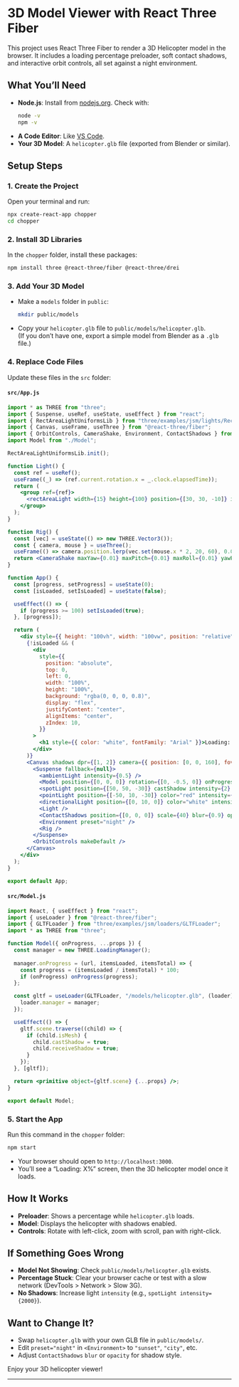 # 3D Model Viewer with React Three Fiber

This project uses React Three Fiber to render a 3D Helicopter model in the browser. It includes a loading percentage preloader, soft contact shadows, and interactive orbit controls, all set against a night environment.

## What You’ll Need
- **Node.js**: Install from [nodejs.org](https://nodejs.org/). Check with:
  ```bash
  node -v
  npm -v
  ```
- **A Code Editor**: Like [VS Code](https://code.visualstudio.com/).
- **Your 3D Model**: A `helicopter.glb` file (exported from Blender or similar).

## Setup Steps

### 1. Create the Project
Open your terminal and run:
```bash
npx create-react-app chopper
cd chopper
```

### 2. Install 3D Libraries
In the `chopper` folder, install these packages:
```bash
npm install three @react-three/fiber @react-three/drei
```

### 3. Add Your 3D Model
- Make a `models` folder in `public`:
  ```bash
  mkdir public/models
  ```
- Copy your `helicopter.glb` file to `public/models/helicopter.glb`.  
  (If you don’t have one, export a simple model from Blender as a `.glb` file.)

### 4. Replace Code Files
Update these files in the `src` folder:

#### `src/App.js`
```jsx
import * as THREE from "three";
import { Suspense, useRef, useState, useEffect } from "react";
import { RectAreaLightUniformsLib } from "three/examples/jsm/lights/RectAreaLightUniformsLib";
import { Canvas, useFrame, useThree } from "@react-three/fiber";
import { OrbitControls, CameraShake, Environment, ContactShadows } from "@react-three/drei";
import Model from "./Model";

RectAreaLightUniformsLib.init();

function Light() {
  const ref = useRef();
  useFrame((_) => (ref.current.rotation.x = _.clock.elapsedTime));
  return (
    <group ref={ref}>
      <rectAreaLight width={15} height={100} position={[30, 30, -10]} intensity={5} onUpdate={(self) => self.lookAt(0, 0, 0)} />
    </group>
  );
}

function Rig() {
  const [vec] = useState(() => new THREE.Vector3());
  const { camera, mouse } = useThree();
  useFrame(() => camera.position.lerp(vec.set(mouse.x * 2, 20, 60), 0.05));
  return <CameraShake maxYaw={0.01} maxPitch={0.01} maxRoll={0.01} yawFrequency={0.5} pitchFrequency={0.5} rollFrequency={0.4} />;
}

function App() {
  const [progress, setProgress] = useState(0);
  const [isLoaded, setIsLoaded] = useState(false);

  useEffect(() => {
    if (progress >= 100) setIsLoaded(true);
  }, [progress]);

  return (
    <div style={{ height: "100vh", width: "100vw", position: "relative" }}>
      {!isLoaded && (
        <div
          style={{
            position: "absolute",
            top: 0,
            left: 0,
            width: "100%",
            height: "100%",
            background: "rgba(0, 0, 0, 0.8)",
            display: "flex",
            justifyContent: "center",
            alignItems: "center",
            zIndex: 10,
          }}
        >
          <h1 style={{ color: "white", fontFamily: "Arial" }}>Loading: {Math.round(progress)}%</h1>
        </div>
      )}
      <Canvas shadows dpr={[1, 2]} camera={{ position: [0, 0, 160], fov: 20 }}>
        <Suspense fallback={null}>
          <ambientLight intensity={0.5} />
          <Model position={[0, 0, 0]} rotation={[0, -0.5, 0]} onProgress={(progress) => setProgress(progress)} />
          <spotLight position={[50, 50, -30]} castShadow intensity={2} shadow-mapSize-width={1024} shadow-mapSize-height={1024} />
          <pointLight position={[-50, 10, -30]} color="red" intensity={10000} />
          <directionalLight position={[0, 10, 0]} color="white" intensity={2} castShadow shadow-mapSize-width={1024} shadow-mapSize-height={1024} />
          <Light />
          <ContactShadows position={[0, 0, 0]} scale={40} blur={0.9} opacity={0.6} far={10} />
          <Environment preset="night" />
          <Rig />
        </Suspense>
        <OrbitControls makeDefault />
      </Canvas>
    </div>
  );
}

export default App;
```

#### `src/Model.js`
```jsx
import React, { useEffect } from "react";
import { useLoader } from "@react-three/fiber";
import { GLTFLoader } from "three/examples/jsm/loaders/GLTFLoader";
import * as THREE from "three";

function Model({ onProgress, ...props }) {
  const manager = new THREE.LoadingManager();
  
  manager.onProgress = (url, itemsLoaded, itemsTotal) => {
    const progress = (itemsLoaded / itemsTotal) * 100;
    if (onProgress) onProgress(progress);
  };

  const gltf = useLoader(GLTFLoader, "/models/helicopter.glb", (loader) => {
    loader.manager = manager;
  });

  useEffect(() => {
    gltf.scene.traverse((child) => {
      if (child.isMesh) {
        child.castShadow = true;
        child.receiveShadow = true;
      }
    });
  }, [gltf]);

  return <primitive object={gltf.scene} {...props} />;
}

export default Model;
```

### 5. Start the App
Run this command in the `chopper` folder:
```bash
npm start
```
- Your browser should open to `http://localhost:3000`.
- You’ll see a “Loading: X%” screen, then the 3D helicopter model once it loads.

## How It Works
- **Preloader**: Shows a percentage while `helicopter.glb` loads.
- **Model**: Displays the helicopter with shadows enabled.
- **Controls**: Rotate with left-click, zoom with scroll, pan with right-click.

## If Something Goes Wrong
- **Model Not Showing**: Check `public/models/helicopter.glb` exists.
- **Percentage Stuck**: Clear your browser cache or test with a slow network (DevTools > Network > Slow 3G).
- **No Shadows**: Increase light `intensity` (e.g., `spotLight intensity={2000}`).

## Want to Change It?
- Swap `helicopter.glb` with your own GLB file in `public/models/`.
- Edit `preset="night"` in `<Environment>` to `"sunset"`, `"city"`, etc.
- Adjust `ContactShadows` `blur` or `opacity` for shadow style.

Enjoy your 3D helicopter viewer!

---

